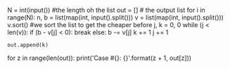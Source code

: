 
N = int(input())  #the length oh the list
out = [] # the output list
for i in range(N):
    n, b = list(map(int, input().split()))
    v = list(map(int, input().split()))
    v.sort()  #we sort the list to get the cheaper before
    j, k = 0, 0
    while (j < len(v)):
        if (b - v[j] < 0):
            break
        else:
            b -= v[j]
            k += 1
            j += 1

    out.append(k)
for z in range(len(out)):
    print('Case #{}: {}'.format(z + 1, out[z]))
